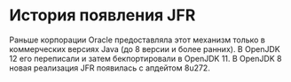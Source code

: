# История появления JFR

Раньше корпорации Oracle предоставляла этот механизм только в коммерческих версиях Java (до 8 версии и более ранних). В OpenJDK 12 его переписали и затем бекпортировали в OpenJDK 11. В OpenJDK 8 новая реализация JFR появилась с апдейтом 8u272.
